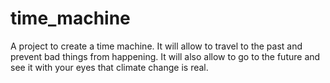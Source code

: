 # time_machine
A project to create a time machine. It will allow to travel to the past and prevent bad things from happening. It will also allow to go to the future and see it with your eyes that climate change is real. 
